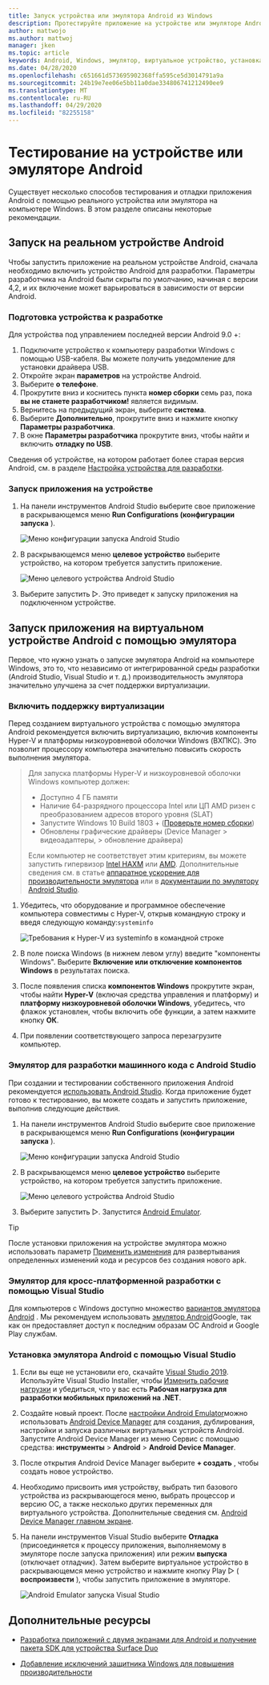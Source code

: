 ```yaml
---
title: Запуск устройства или эмулятора Android из Windows
description: Протестируйте приложение на устройстве или эмуляторе Android из Windows и включите виртуализацию с Hyper-v и платформой низкоуровневой оболочки Windows (ВХПКС).
author: mattwojo
ms.author: mattwoj
manager: jken
ms.topic: article
keywords: Android, Windows, эмулятор, виртуальное устройство, установка устройства, включение устройства, разработчика, конфигурация, виртуализация, Visual Studio, Hyper-v, Intel, haxm, AMD, платформа гипервизора Windows, ВХПКС
ms.date: 04/28/2020
ms.openlocfilehash: c651661d573695902368ffa595ce5d3014791a9a
ms.sourcegitcommit: 24b19e7ee06e5bb11a0dae334806741212490ee9
ms.translationtype: MT
ms.contentlocale: ru-RU
ms.lasthandoff: 04/29/2020
ms.locfileid: "82255158"
---
```

# <a name="test-on-an-android-device-or-emulator"></a>Тестирование на устройстве или эмуляторе Android

Существует несколько способов тестирования и отладки приложения Android с помощью реального устройства или эмулятора на компьютере Windows. В этом разделе описаны некоторые рекомендации.

## <a name="run-on-a-real-android-device"></a>Запуск на реальном устройстве Android

Чтобы запустить приложение на реальном устройстве Android, сначала необходимо включить устройство Android для разработки. Параметры разработчика на Android были скрыты по умолчанию, начиная с версии 4,2, и их включение может варьироваться в зависимости от версии Android.

### <a name="enable-your-device-for-development"></a>Подготовка устройства к разработке

Для устройства под управлением последней версии Android 9.0 +:

1. Подключите устройство к компьютеру разработки Windows с помощью USB-кабеля. Вы можете получить уведомление для установки драйвера USB.
2. Откройте экран **параметров** на устройстве Android.
3. Выберите **о телефоне**.
4. Прокрутите вниз и коснитесь пункта **номер сборки** семь раз, пока **вы не станете разработчиком!** является видимым.
5. Вернитесь на предыдущий экран, выберите **система**.
6. Выберите **Дополнительно**, прокрутите вниз и нажмите кнопку **Параметры разработчика**.
7. В окне **Параметры разработчика** прокрутите вниз, чтобы найти и включить **отладку по USB**.

Сведения об устройстве, на котором работает более старая версия Android, см. в разделе [Настройка устройства для разработки](https://docs.microsoft.com/xamarin/android/get-started/installation/set-up-device-for-development).

### <a name="run-your-app-on-the-device"></a>Запуск приложения на устройстве

1. На панели инструментов Android Studio выберите свое приложение в раскрывающемся меню **Run Configurations (конфигурации запуска** ).

    ![Меню конфигурации запуска Android Studio](../images/android-run-config-menu.png)

2. В раскрывающемся меню **целевое устройство** выберите устройство, на котором требуется запустить приложение.

    ![Меню целевого устройства Android Studio](../images/android-target-device-menu.png)

3. Выберите запустить ▷. Это приведет к запуску приложения на подключенном устройстве.

## <a name="run-your-app-on-a-virtual-android-device-using-an-emulator"></a>Запуск приложения на виртуальном устройстве Android с помощью эмулятора

Первое, что нужно узнать о запуске эмулятора Android на компьютере Windows, это то, что независимо от интегрированной среды разработки (Android Studio, Visual Studio и т. д.) производительность эмулятора значительно улучшена за счет поддержки виртуализации.

### <a name="enable-virtualization-support"></a>Включить поддержку виртуализации

Перед созданием виртуального устройства с помощью эмулятора Android рекомендуется включить виртуализацию, включив компоненты Hyper-V и платформы низкоуровневой оболочки Windows (ВХПКС). Это позволит процессору компьютера значительно повысить скорость выполнения эмулятора.

> Для запуска платформы Hyper-V и низкоуровневой оболочки Windows компьютер должен:
>
> * Доступно 4 ГБ памяти
> * Наличие 64-разрядного процессора Intel или ЦП AMD ризен с преобразованием адресов второго уровня (SLAT)
> * Запустите Windows 10 Build 1803 + ([Проверьте номер сборки](ms-settings:about))
> * Обновлены графические драйверы (Device Manager > видеоадаптеры, > обновление драйвера)
>
> Если компьютер не соответствует этим критериям, вы можете запустить гипервизор [Intel HAXM](https://github.com/intel/haxm/wiki/Installation-Instructions-on-Windows) или [AMD](https://github.com/google/android-emulator-hypervisor-driver-for-amd-processors). Дополнительные сведения см. в статье [аппаратное ускорение для производительности эмулятора](https://docs.microsoft.com/xamarin/android/get-started/installation/android-emulator/hardware-acceleration) или в [документации по эмулятору Android Studio](https://developer.android.com/studio/run/emulator).

1. Убедитесь, что оборудование и программное обеспечение компьютера совместимы с Hyper-V, открыв командную строку и введя следующую команду:`systeminfo`

    ![Требования к Hyper-V из systeminfo в командной строке](../images/systeminfo.png)

2. В поле поиска Windows (в нижнем левом углу) введите "компоненты Windows". Выберите **Включение или отключение компонентов Windows** в результатах поиска.

3. После появления списка **компонентов Windows** прокрутите экран, чтобы найти **Hyper-V** (включая средства управления и платформу) и **платформу низкоуровневой оболочки Windows**, убедитесь, что флажок установлен, чтобы включить обе функции, а затем нажмите кнопку **ОК**.

4. При появлении соответствующего запроса перезагрузите компьютер.

### <a name="emulator-for-native-development-with-android-studio"></a>Эмулятор для разработки машинного кода с Android Studio

При создании и тестировании собственного приложения Android рекомендуется [использовать Android Studio](./native-android.md). Когда приложение будет готово к тестированию, вы можете создать и запустить приложение, выполнив следующие действия.

1. На панели инструментов Android Studio выберите свое приложение в раскрывающемся меню **Run Configurations (конфигурации запуска** ).

    ![Меню конфигурации запуска Android Studio](../images/android-run-config-menu.png)

2. В раскрывающемся меню **целевое устройство** выберите устройство, на котором требуется запустить приложение.

    ![Меню целевого устройства Android Studio](../images/android-target-device-menu.png)

3. Выберите запустить ▷. Запустится [Android Emulator](https://developer.android.com/studio/run/emulator).

> [!TIP]
> После установки приложения на устройстве эмулятора можно использовать параметр [Применить изменения](https://developer.android.com/studio/run#apply-changes) для развертывания определенных изменений кода и ресурсов без создания нового apk.

### <a name="emulator-for-cross-platform-development-with-visual-studio"></a>Эмулятор для кросс-платформенной разработки с помощью Visual Studio

Для компьютеров с Windows доступно множество [вариантов эмулятора Android](https://www.androidauthority.com/best-android-emulators-for-pc-655308/) . Мы рекомендуем использовать [эмулятор Android](https://developer.android.com/studio/run/emulator)Google, так как он предоставляет доступ к последним образам ОС Android и Google Play службам.

### <a name="install-android-emulator-with-visual-studio"></a>Установка эмулятора Android с помощью Visual Studio

1. Если вы еще не установили его, скачайте [Visual Studio 2019](https://visualstudio.microsoft.com/downloads/). Используйте Visual Studio Installer, чтобы [Изменить рабочие нагрузки](https://docs.microsoft.com/visualstudio/install/modify-visual-studio?view=vs-2019#modify-workloads) и убедиться, что у вас есть **Рабочая нагрузка для разработки мобильных приложений на .NET**.

2. Создайте новый проект. После [настройки Android Emulator](https://docs.microsoft.com/xamarin/android/get-started/installation/android-emulator/)можно использовать [Android Device Manager](https://docs.microsoft.com/xamarin/android/get-started/installation/android-emulator/device-manager?tabs=windows&pivots=windows#requirements) для создания, дублирования, настройки и запуска различных виртуальных устройств Android. Запустите Android Device Manager из меню Сервис с помощью средства: **инструменты** > **Android** > **Android Device Manager**.

3. После открытия Android Device Manager выберите **+ создать** , чтобы создать новое устройство.

4. Необходимо присвоить имя устройству, выбрать тип базового устройства из раскрывающегося меню, выбрать процессор и версию ОС, а также несколько других переменных для виртуального устройства. Дополнительные сведения см. [Android Device Manager главном экране](https://docs.microsoft.com/xamarin/android/get-started/installation/android-emulator/device-manager?tabs=windows&pivots=windows#main-screen).

5. На панели инструментов Visual Studio выберите **Отладка** (присоединяется к процессу приложения, выполняемому в эмуляторе после запуска приложения) или режим **выпуска** (отключает отладчик). Затем выберите виртуальное устройство в раскрывающемся меню устройство и нажмите кнопку Play ▷ ( **воспроизвести** ), чтобы запустить приложение в эмуляторе.

    ![Android Emulator запуска Visual Studio](../images/vs-target-device-menu.png)

## <a name="additional-resources"></a>Дополнительные ресурсы

- [Разработка приложений с двумя экранами для Android и получение пакета SDK для устройства Surface Duo](https://docs.microsoft.com/dual-screen/android/)

- [Добавление исключений защитника Windows для повышения производительности](defender-settings.md)
